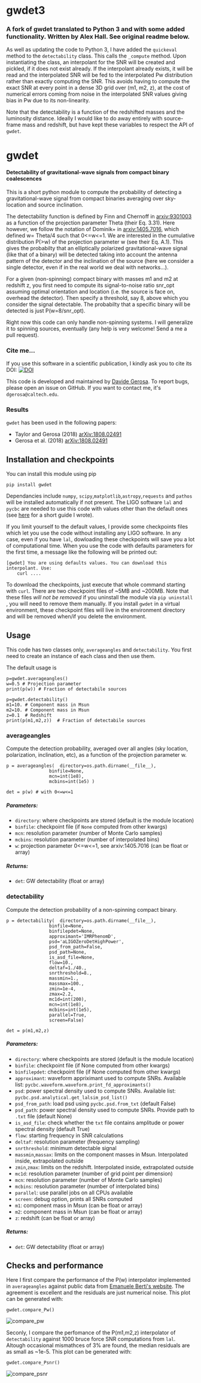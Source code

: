 # gwdet3

### A fork of gwdet translated to Python 3 and with some added functionality. Written by Alex Hall. See original readme below.

As well as updating the code to Python 3, I have added the ```quickeval``` method to the ```detectability``` class. This calls the ```_compute``` method. Upon instantiating the class, an interpolant for the SNR will be created and pickled, if it does not exist already. If the interpolant already exists, it will be read and the interpolated SNR will be fed to the interpolated Pw distribution rather than exactly computing the SNR. This avoids having to compute the exact SNR at every point in a dense 3D grid over (m1, m2, z), at the cost of numerical errors coming from noise in the interpolated SNR values giving bias in Pw due to its non-linearity.

Note that the detectability is a function of the redshifted masses and the luminosity distance. Ideally I would like to do away entirely with source-frame mass and redshift, but have kept these variables to respect the API of ```gwdet```.

# gwdet

#### Detectability of gravitational-wave signals from compact binary coalescences

This is a short python module to compute the probability of detecting a gravitational-wave signal from compact binaries averaging over sky-location and source inclination.

The detectability function is defined by Finn and Chernoff in [arxiv:9301003](https://arxiv.org/abs/gr-qc/9301003) as a function of the projection parameter Theta (their Eq. 3.31). Here however, we follow the notation of Dominik+ in [arxiv:1405.7016](https://arxiv.org/abs/1405.7016), which defined w= Theta/4 such that 0<=w<=1. We are interested in the cumulative distribution P(>w) of the projection parameter w (see their Eq. A.1). This gives the probabilty that an elliptically polarized gravitational-wave signal (like that of a binary) will be detected taking into account the antenna pattern of the detector and the inclination of the source (here we consider a single detector, even if in the real world we deal with networks…).

For a given (non-spinning) compact binary with masses m1 and m2 at redshift z, you first need to compute its signal-to-noise ratio snr_opt assuming optimal orientation and location  (i.e. the source is face on, overhead the detector). Then specify a threshold, say 8, above which you consider the signal detectable. The probabilty that a specific binary will be detected is just P(w=8/snr_opt).

Right now this code can only handle non-spinning systems. I will generalize it to spinning sources, eventually (any help is very welcome! Send a me a pull request).

### Cite me...

If you use this software in a scientific publication, I kindly ask you to cite its DOI:   [![DOI](https://zenodo.org/badge/103295136.svg)](https://zenodo.org/badge/latestdoi/103295136)

This code is developed and maintained by [Davide Gerosa](https://davidegerosa.com/). To report bugs, please open an issue on GitHub. If you want to contact me, it's `dgerosa@caltech.edu`.

### Results

`gwdet` has been used in the following papers:

 - Taylor and Gerosa (2018) [arXiv:1808.02491](https://arxiv.org/abs/1808.02491)
 - Gerosa et al. (2018) [arXiv:1808.02491](https://arxiv.org/abs/1808.02491)




## Installation and checkpoints

You can install this module using pip

    pip install gwdet

Dependancies include `numpy`, `scipy`,`matplotlib`,`astropy`,`requests` and `pathos` will be installed automatically if not present. The LIGO software `lal` and `pycbc` are needed to use this code with values other than the default ones (see [here](https://davidegerosa.com/installlal/) for a short guide I wrote). 

If you limit yourself to the default values, I provide some checkpoints files which let you use the code without installing any LIGO software. In any case, even if you have `lal`, dowloading these checkpoints will save you a lot of computational time. When you use the code with defaults parameters for the first time, a message like the following will be printed out:

    [gwdet] You are using defaults values. You can download this interpolant. Use:
        curl ....

To download the checkpoints, just execute that whole command starting with `curl`.  There are two checkpoint files of ~5MB and ~200MB. Note that these files *will not be removed*  if you uninstall the module via `pip uninstall` , you will need to remove them manually. If you install `gwdet` in a virtual environment, these checkpoint files will live in the environment directory and will be removed when/if you delete the environment.



## Usage

This code has two classes only, `averageangles` and `detectability`. You first need to create an instance of each class and then use them.

The default usage is

    p=gwdet.averageangles()
    w=0.5 # Projection parameter
    print(p(w)) # Fraction of detectabile sources

    p=gwdet.detectability()
    m1=10. # Component mass in Msun
    m2=10. # Component mass in Msun
    z=0.1  # Redshift
    print(p(m1,m2,z))  # Fraction of detectabile sources

### averageangles

Compute the detection probability, averaged over all angles (sky location, polarization, inclination, etc), as a function of the projection parameter w. 

    p = averageangles(  directory=os.path.dirname(__file__), 
                    binfile=None, 
                    mcn=int(1e8), 
                    mcbins=int(1e5) )

    det = p(w) # with 0<=w<=1

##### **Parameters**:

- `directory`: where checkpoints are stored (default is the module location)
- `binfile`: checkpoint file (if `None` computed from other kwargs)
- `mcn`: resolution parameter (number of Monte Carlo samples)
- `mcbins`: resolution parameter (number of interpolated bins)
- `w`: projection parameter 0<=w<=1, see arxiv:1405.7016 (can be float or array)

##### **Returns**:

- `det`: GW detectability (float or array)



### detectability

Compute the detection probability of a non-spinning compact binary.

    p = detectability(  directory=os.path.dirname(__file__), 
                    binfile=None, 
                    binfilepdet=None,
                    approximant='IMRPhenomD',
                    psd='aLIGOZeroDetHighPower',
                    psd_from_path=False,
                    psd_path=None,
                    is_asd_file=None,
                    flow=10.,
                    deltaf=1./40.,
                    snrthreshold=8.,
                    massmin=1.,
                    massmax=100.,
                    zmin=1e-4,
                    zmax=2.2,
                    mc1d=int(200),
                    mcn=int(1e8),
                    mcbins=int(1e5), 
                    parallel=True,
                    screen=False)

    det = p(m1,m2,z)

##### Parameters:

- `directory`: where checkpoints are stored (default is the module location)
- `binfile`: checkpoint file (if None computed from other kwargs)
- `binfilepdet`: checkpoint file (if None computed from other kwargs)
- `approximant`: waveform appriximant used to compute SNRs. Available list: `pycbc.waveform.waveform.print_fd_approximants()`
- `psd`: power spectral density used to compute SNRs. Available list: `pycbc.psd.analytical.get_lalsim_psd_list()`
- `psd_from_path`: load psd using `pycbc.psd.from_txt` (default False)
- `psd_path`: power spectral density used to compute SNRs. Provide path to `.txt` file (default None)
- `is_asd_file`: check whether the `txt` file contains amplitude or power spectral density (default True)
- `flow`: starting frequency in SNR calculations
- `deltaf`: resolution parameter (frequency sampling)
- `snrthreshold`: minimum detectable signal
- `massmin`,`massax`: limits on the component masses in Msun. Interpolated inside, extrapolated outside
- `zmin`,`zmax`: limits on the redshift. Interpolated inside, extrapolated outside
- `mc1d`: resolution parameter (number of grid point per dimension)
- `mcn`: resolution parameter (number of Monte Carlo samples)
- `mcbins`: resolution parameter (number of interpolated bins)
- `parallel`: use parallel jobs on all CPUs available
- `screen`: debug option, prints all SNRs computed
- `m1`: component mass in Msun (can be float or array)
- `m2`: component mass in Msun (can be float or array)
- `z`: redshift (can be float or array)

##### Returns:

- `det`: GW detectability (float or array)

## Checks and performance

Here I first compare the performance of the P(w) interpolator implemented in `averageangles` against public data from [Emanuele Berti's website](http://www.phy.olemiss.edu/~berti/research/). The agreement is excellent and the residuals are just numerical noise. This plot can be generated with:

    gwdet.compare_Pw()

![compare_pw](https://user-images.githubusercontent.com/7237041/30345791-54f23092-97bb-11e7-8327-1a6531a1437a.png)

Seconly, I compare the perfomance of the P(m1,m2,z) interpolator of `detectability` against 1000 bruce force SNR computations from `lal`. Altough occasional mismathces of 3% are found, the median residuals are as small as ~1e-5. This plot can be generated with:

    gwdet.compare_Psnr()

![compare_psnr](https://user-images.githubusercontent.com/7237041/30341935-c3bd36e8-97ac-11e7-947d-ac06dae3bedb.png)



